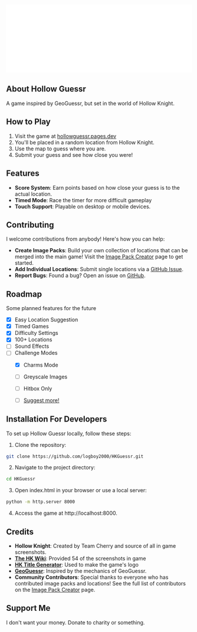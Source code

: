![Logo](images/logo.png)
## About Hollow Guessr
A game inspired by GeoGuessr, but set in the world of Hollow Knight.

## How to Play
1. Visit the game at [hollowguessr.pages.dev](https://hollowguessr.pages.dev/)
2. You'll be placed in a random location from Hollow Knight.
3. Use the map to guess where you are.
4. Submit your guess and see how close you were!

## Features
- **Score System**: Earn points based on how close your guess is to the actual location.
- **Timed Mode**: Race the timer for more difficult gameplay
- **Touch Support**: Playable on desktop or mobile devices.

## Contributing
I welcome contributions from anybody! Here's how you can help:
- **Create Image Packs**: Build your own collection of locations that can be merged into the main game! Visit the [Image Pack Creator](https://logboy2000.github.io/HKGuessr/locationRequest.html) page to get started.
- **Add Individual Locations**: Submit single locations via a [GitHub Issue](https://github.com/logboy2000/HKGuessr/issues/new?template=location-request.md).
- **Report Bugs**: Found a bug? Open an issue on [GitHub](https://github.com/logboy2000/HKGuessr/issues).

## Roadmap
Some planned features for the future
- [x] Easy Location Suggestion
- [x] Timed Games
- [x] Difficulty Settings
- [x] 100+ Locations
- [ ] Sound Effects
- [ ] Challenge Modes
  - [x] Charms Mode
  - [ ] Greyscale Images
  - [ ] Hitbox Only
  - [ ] [Suggest more!](https://github.com/logboy2000/HKGuessr/issues)


## Installation For Developers
To set up Hollow Guessr locally, follow these steps:

1. Clone the repository:
```bash
git clone https://github.com/logboy2000/HKGuessr.git
```

2. Navigate to the project directory:
```bash
cd HKGuessr
```

3. Open index.html in your browser or use a local server:
```bash
python -m http.server 8000
```
4. Access the game at http://localhost:8000.

## Credits
- **Hollow Knight**: Created by Team Cherry and source of all in game screenshots.
- **[The HK Wiki](https://hollowknight.wiki/)**: Provided 54 of the screenshots in game
- **[HK Title Generator](https://prashantmohta.github.io/TitleGenerator.HollowKnight/)**: Used to make the game's logo
- **[GeoGuessr](https://www.geoguessr.com/)**: Inspired by the mechanics of GeoGuessr.
- **Community Contributors**: Special thanks to everyone who has contributed image packs and locations! See the full list of contributors on the [Image Pack Creator](https://logboy2000.github.io/HKGuessr/locationRequest.html) page.

## Support Me
I don't want your money. Donate to charity or something.
